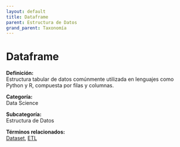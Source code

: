 ```yaml
---
layout: default
title: Dataframe
parent: Estructura de Datos
grand_parent: Taxonomía
---
```


# Dataframe

**Definición:**  
Estructura tabular de datos comúnmente utilizada en lenguajes como Python y R, compuesta por filas y columnas.

**Categoría:**  
Data Science

**Subcategoría:**  
Estructura de Datos

**Términos relacionados:**  
[Dataset](https://maleniski.github.io/diccionario-angl-tec-mx/docs/taxonomia/data-science/estructura-de-datos/dataset.html), [ETL](https://maleniski.github.io/diccionario-angl-tec-mx/docs/taxonomia/data-science/estructura-de-datos/etl.html)
